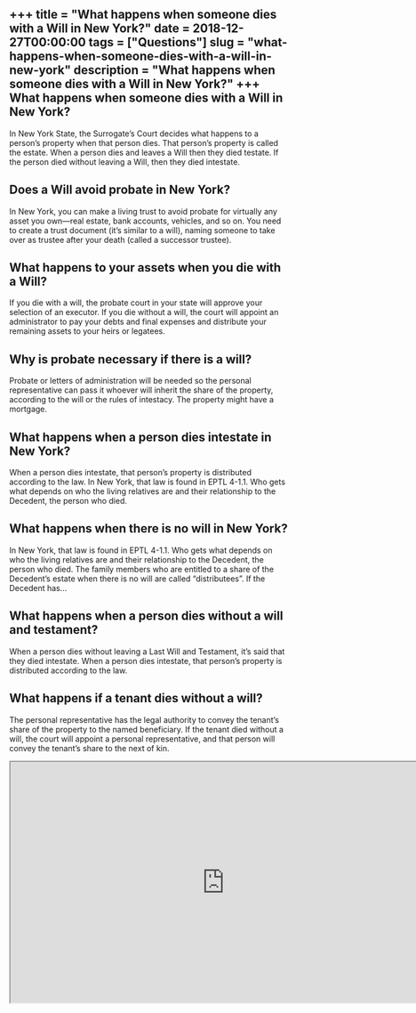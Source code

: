 +++
title = "What happens when someone dies with a Will in New York?"
date = 2018-12-27T00:00:00
tags = ["Questions"]
slug = "what-happens-when-someone-dies-with-a-will-in-new-york"
description = "What happens when someone dies with a Will in New York?"
+++
What happens when someone dies with a Will in New York?
-------------------------------------------------------

In New York State, the Surrogate’s Court decides what happens to a person’s property when that person dies. That person’s property is called the estate. When a person dies and leaves a Will then they died testate. If the person died without leaving a Will, then they died intestate.

Does a Will avoid probate in New York?
--------------------------------------

In New York, you can make a living trust to avoid probate for virtually any asset you own—real estate, bank accounts, vehicles, and so on. You need to create a trust document (it’s similar to a will), naming someone to take over as trustee after your death (called a successor trustee).

What happens to your assets when you die with a Will?
-----------------------------------------------------

If you die with a will, the probate court in your state will approve your selection of an executor. If you die without a will, the court will appoint an administrator to pay your debts and final expenses and distribute your remaining assets to your heirs or legatees.

Why is probate necessary if there is a will?
--------------------------------------------

Probate or letters of administration will be needed so the personal representative can pass it whoever will inherit the share of the property, according to the will or the rules of intestacy. The property might have a mortgage.

What happens when a person dies intestate in New York?
------------------------------------------------------

When a person dies intestate, that person’s property is distributed according to the law. In New York, that law is found in EPTL 4-1.1. Who gets what depends on who the living relatives are and their relationship to the Decedent, the person who died.

What happens when there is no will in New York?
-----------------------------------------------

In New York, that law is found in EPTL 4-1.1. Who gets what depends on who the living relatives are and their relationship to the Decedent, the person who died. The family members who are entitled to a share of the Decedent’s estate when there is no will are called “distributees”. If the Decedent has…

What happens when a person dies without a will and testament?
-------------------------------------------------------------

When a person dies without leaving a Last Will and Testament, it’s said that they died intestate. When a person dies intestate, that person’s property is distributed according to the law.

What happens if a tenant dies without a will?
---------------------------------------------

The personal representative has the legal authority to convey the tenant’s share of the property to the named beneficiary. If the tenant died without a will, the court will appoint a personal representative, and that person will convey the tenant’s share to the next of kin.

<iframe allow="accelerometer; autoplay; clipboard-write; encrypted-media; gyroscope; picture-in-picture" allowfullscreen="" class="__youtube_prefs__  epyt-is-override  no-lazyload" data-no-lazy="1" data-origheight="433" data-origwidth="770" data-skipgform_ajax_framebjll="" height="433" id="_ytid_80091" loading="lazy" src="https://www.youtube.com/embed/KE_NqeGEycU?enablejsapi=1&autoplay=0&cc_load_policy=0&cc_lang_pref=&iv_load_policy=1&loop=0&modestbranding=0&rel=1&fs=1&playsinline=0&autohide=2&theme=dark&color=red&controls=1&" title="YouTube player" width="770"></iframe>
